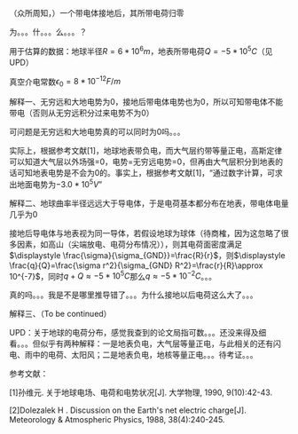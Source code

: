 （众所周知，）一个带电体接地后，其所带电荷归零

为。。。什。。。么。。。？

用于估算的数据：地球半径$R=6*10^6m$，地表所带电荷$Q=-5*10^5C$（见UPD）

真空介电常数$\epsilon_0=8*10^{-12}F/m$



解释一、无穷远和大地电势为0，接地后带电体电势也为0，所以可知带电体不能带电（否则从无穷远积分过来电势不为0）

可问题是无穷远和大地电势真的可以同时为0吗。。。

实际上，根据参考文献[1]，地球地表带负电，而大气层约带等量正电，高斯定律可以知道大气层以外场强=0，电势=无穷远电势=0，但再由大气层积分到地表的话可知地表电势是不会为0的。事实上，根据参考文献[1]，“通过数字计算，可求出地面电势为$-3.0*10^5V$”



解释二、地球曲率半径远远大于导电体，于是电荷基本都分布在地表，带电体电量几乎为0

接地后导电体与地表视为同一导体，若假设地球为球体（待商榷，因为这忽略了很多因素，如高山（尖端放电、电荷分布情况）），则其电荷面密度满足$\displaystyle \frac{\sigma}{\sigma_{GND}}=\frac{R}{r}$，则$\displaystyle \frac{q}{Q}=\frac{\sigma r^2}{\sigma_{GND} R^2}=\frac{r}{R}\approx 10^{-7}$，同时$q+Q\approx-5*10^5 C$那么$q\approx -5*10^{-2}C$。。。

真的吗。。。我是不是哪里推导错了。。。为什么接地以后电荷这么大了。。。



解释三、（To be continued）



UPD：关于地球的电荷分布，感觉我查到的论文局指可数。。。还没来得及细看。。。但似乎有两种解释：一是地表负电，大气层等量正电，与此相关的还有闪电、雨中的电荷、太阳风；二是地表负电，地核等量正电。。。待考证。。。



参考文献：

[1]孙维元. 关于地球电场、电荷和电势状况[J]. 大学物理, 1990, 9(10):42-43.

[2]Dolezalek H . Discussion on the Earth's net electric charge[J]. Meteorology & Atmospheric Physics, 1988, 38(4):240-245.